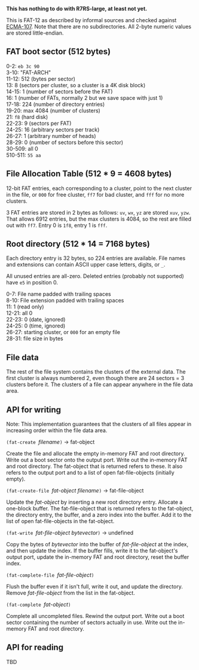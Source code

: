 **This has nothing to do with R7RS-large, at least not yet.**

This is FAT-12 as described by informal sources and checked against
[ECMA-107](http://www.ecma-international.org/publications/files/ECMA-ST/Ecma-107.pdf).
Note that there are no subdirectories.
All 2-byte numeric values are stored little-endian.

## FAT boot sector (512 bytes)

0-2: `eb 3c 90`  
3-10: "FAT-ARCH"  
11-12: 512 (bytes per sector)  
13: 8 (sectors per cluster, so a cluster is a 4K disk block)  
14-15: 1 (number of sectors before the FAT)  
16: 1 (number of FATs, normally 2 but we save space with just 1)  
17-18: 224 (number of directory entries)  
19-20: max 4084 (number of clusters)  
21: `f8` (hard disk)  
22-23: 9 (sectors per FAT)  
24-25: 16 (arbitrary sectors per track)  
26-27: 1 (arbitrary number of heads)  
28-29: 0 (number of sectors before this sector)  
30-509: all 0  
510-511: `55 aa`

## File Allocation Table (512 * 9 = 4608 bytes)

12-bit FAT entries, each corresponding to a cluster, point to the next cluster in the file,
or `000` for free cluster, `ff7` for bad cluster, and `fff` for no more clusters.

3 FAT entries are stored in 2 bytes as follows:  `uv`, `wx`, `yz` are stored `xuv`, `yzw`.
That allows 6912 entries, but the max clusters is 4084, so the rest are filled
out with `ff7`.  Entry 0 is `1f8`, entry 1 is `fff`.

## Root directory (512 * 14 = 7168 bytes)

Each directory entry is 32 bytes, so 224 entries are available.
File names and extensions can contain ASCII upper case letters, digits, or `_`.

All unused entries are all-zero.  Deleted entries (probably not
supported) have `e5` in position 0.

0-7: File name padded with trailing spaces  
8-10: File extension padded with trailing spaces  
11: 1 (read only)  
12-21: all 0  
22-23: 0 (date, ignored)  
24-25: 0 (time, ignored)  
26-27: starting cluster, or `000` for an empty file  
28-31: file size in bytes

## File data

The rest of the file system contains the clusters of the external data.
The first cluster is always numbered 2, even though there are 24 sectors = 3 clusters before it.
The clusters of a file can appear anywhere in the file data area.

## API for writing

Note: This implementation guarantees that the clusters of all files appear in increasing order
within the file data area.

`(fat-create `*filename*`)` -> fat-object

Create the file and allocate the empty in-memory FAT and root directory.
Write out a boot sector onto the output port.
Write out the in-memory FAT and root directory.
The fat-object that is returned refers to these.
It also refers to the output port and to a list of open fat-file-objects
(initially empty).

`(fat-create-file `*fat-object filename*`)` -> fat-file-object

Update the *fat-object* by inserting a new root directory entry.  Allocate a one-block buffer.
The fat-file-object that is returned refers to the fat-object,
the directory entry, the buffer, and a zero index into the buffer.
Add it to the list of open fat-file-objects in the fat-object.

`(fat-write `*fat-file-object bytevector*`)` -> undefined

Copy the bytes of *bytevector* into the buffer of *fat-file-object*
at the index, and then update the index.
If the buffer fills, write it to the fat-object's output port,
update the in-memory FAT and root directory, reset the buffer index.

`(fat-complete-file `*fat-file-object*`)`

Flush the buffer even if it isn't full, write it out, and update the directory.
Remove *fat-file-object* from the list in the fat-object.

`(fat-complete `*fat-object*`)`

Complete all uncompleted files.  Rewind the output port.
Write out a boot sector containing the number of sectors actually in use.
Write out the in-memory FAT and root directory.

## API for reading

TBD
